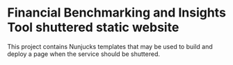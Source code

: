 # Financial Benchmarking and Insights Tool shuttered static website

This project contains Nunjucks templates that may be used to build and deploy a page when the service should be shuttered.
